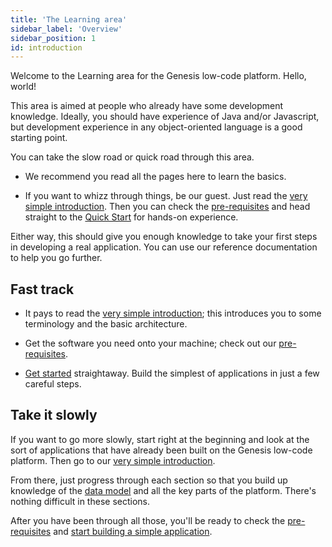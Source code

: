 ```yaml
---
title: 'The Learning area'
sidebar_label: 'Overview'
sidebar_position: 1
id: introduction
---
```


Welcome to the Learning area for the Genesis low-code platform. Hello, world!



This area is aimed at people who already have some development knowledge. Ideally, you should have experience of Java and/or Javascript, but development experience in any object-oriented language is a good starting point.



You can take the slow road or quick road through this area.



-   We recommend you read all the pages here to learn the basics.

-   If you want to whizz through things, be our guest. Just read the [very simple introduction](/getting-started/learn-the-basics/simple-introduction/). Then you can check the [pre-requisites](/getting-started/prerequisites/hardware-and-software/) and head straight to the [Quick Start](/getting-started/quick-start/) for hands-on experience.



Either way, this should give you enough knowledge to take your first steps in developing a real application. You can use our reference documentation to help you go further.



## Fast track



- It pays to read the [very simple introduction](/getting-started/learn-the-basics/simple-introduction/); this introduces you to some terminology and the basic architecture.



- Get the software you need onto your machine; check out our [pre-requisites](/getting-started/prerequisites/hardware-and-software/).



- [Get started](/getting-started/quick-start/) straightaway. Build the simplest of applications in just a few careful steps.



## Take it slowly



If you want to go more slowly, start right at the beginning and look at the sort of applications that have already been built on the Genesis low-code platform. Then go to our [very simple introduction](/getting-started/learn-the-basics/simple-introduction/).



From there, just progress through each section so that you build up knowledge of the [data model](/getting-started/learn-the-basics/data-model/inside-a-fields-dictionary/) and all the key parts of the platform. There's nothing difficult in these sections.



After you have been through all those, you'll be ready to check the [pre-requisites](/getting-started/prerequisites/hardware-and-software/) and [start building a simple application](/getting-started/quick-start/).